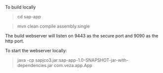 To build locally

> cd sap-app

> mvn clean compile assembly:single

The build webserver will listen on 9443 as the secure port and 9090 as the http port.

To start the webserver locally:

> java -cp sapjco3.jar:sap-app-1.0-SNAPSHOT-jar-with-dependencies.jar com.veza.app.App
